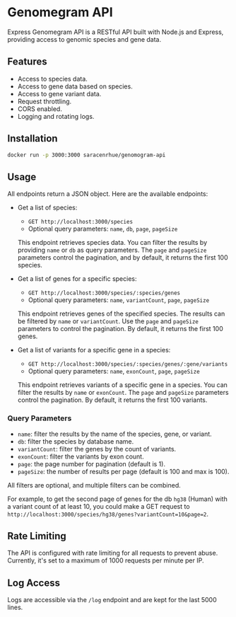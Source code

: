 # Genomegram API

Express Genomegram API is a RESTful API built with Node.js and Express, providing access to genomic species and gene data.

## Features

- Access to species data.
- Access to gene data based on species.
- Access to gene variant data.
- Request throttling.
- CORS enabled.
- Logging and rotating logs.

## Installation

```bash
docker run -p 3000:3000 saracenrhue/genomogram-api
```

## Usage

All endpoints return a JSON object. Here are the available endpoints:

- Get a list of species:
  - `GET http://localhost:3000/species`
  - Optional query parameters: `name`, `db`, `page`, `pageSize`
  
  This endpoint retrieves species data. You can filter the results by providing `name` or `db` as query parameters. The `page` and `pageSize` parameters control the pagination, and by default, it returns the first 100 species.

- Get a list of genes for a specific species:
  - `GET http://localhost:3000/species/:species/genes`
  - Optional query parameters: `name`, `variantCount`, `page`, `pageSize`
  
  This endpoint retrieves genes of the specified species. The results can be filtered by `name` or `variantCount`. Use the `page` and `pageSize` parameters to control the pagination. By default, it returns the first 100 genes.

- Get a list of variants for a specific gene in a species:
  - `GET http://localhost:3000/species/:species/genes/:gene/variants`
  - Optional query parameters: `name`, `exonCount`, `page`, `pageSize`
  
  This endpoint retrieves variants of a specific gene in a species. You can filter the results by `name` or `exonCount`. The `page` and `pageSize` parameters control the pagination. By default, it returns the first 100 variants.

### Query Parameters

- `name`: filter the results by the name of the species, gene, or variant.
- `db`: filter the species by database name.
- `variantCount`: filter the genes by the count of variants.
- `exonCount`: filter the variants by exon count.
- `page`: the page number for pagination (default is 1).
- `pageSize`: the number of results per page (default is 100 and max is 100).

All filters are optional, and multiple filters can be combined.

For example, to get the second page of genes for the db `hg38` (Human) with a variant count of at least 10, you could make a GET request to `http://localhost:3000/species/hg38/genes?variantCount=10&page=2`.

## Rate Limiting

The API is configured with rate limiting for all requests to prevent abuse. Currently, it's set to a maximum of 1000 requests per minute per IP.

## Log Access

Logs are accessible via the `/log` endpoint and are kept for the last 5000 lines.
